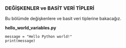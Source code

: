 <h3>DEĞİŞKENLER ve BASİT VERİ TİPLERİ</h3>
<p align="justify">Bu bölümde değişkenlere ve basit veri tiplerine bakacağız.</p>

<b>hello_world_variables.py</b>

```
message = "Hello Python world!"
print(message)
```